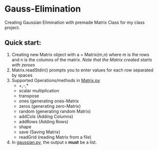 # Gauss-Elimination
Creating Gaussian Elimination with premade Matrix Class for my class project.

## Quick start:
1. Creating new Matrix object with a = Matrix(m,n) where m is the rows and n is the columns of the matrix.
    *Note that the Matrix created starts with zeroes*
2. Matrix.readStdin() prompts you to enter values for each row separated by spaces
3. Supported Operations/methods in [Matrix.py](https://github.com/grafaelw/Gauss-Elimination/blob/main/Matrix.py)
   * +,-,*
   * scalar multiplication
   * transpose
   * ones  (generating ones-Matrix
   * zeros (generating zero-Matrix)
   * random (generating random Matrix)
   * addCols (Adding Columns)
   * addRows (Adding Rows)
   * shape
   * save (Saving Matrix)
   * readGrid (reading Matrix from a file)
4. In [gaussian.py](https://github.com/grafaelw/Gauss-Elimination/blob/main/Matrix.py), the output x __must__ be a list.
